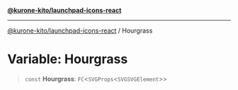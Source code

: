 [**@kurone-kito/launchpad-icons-react**](../README.md)

***

[@kurone-kito/launchpad-icons-react](../globals.md) / Hourgrass

# Variable: Hourgrass

> `const` **Hourgrass**: `FC`\<`SVGProps`\<`SVGSVGElement`\>\>
